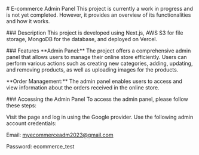 \# E-commerce Admin Panel
This project is currently a work in progress and is not yet completed. However, it provides an overview of its functionalities and how it works.

\### Description
This project is developed using Next.js, AWS S3 for file storage, MongoDB for the database, and deployed on Vercel.

\### Features
\*\*Admin Panel:\*\* 
The project offers a comprehensive admin panel that allows users to manage their online store efficiently. Users can perform various actions such as creating new categories, adding, updating, and removing products, as well as uploading images for the products.

\*\*Order Management:\*\*
The admin panel enables users to access and view information about the orders received in the online store.

\### Accessing the Admin Panel
To access the admin panel, please follow these steps:

Visit the page and log in using the Google provider.
Use the following admin account credentials:

Email: myecommerceadm2023@gmail.com

Password: ecommerce_test
